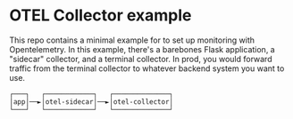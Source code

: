 
# OTEL Collector example

This repo contains a minimal example for to set up monitoring with Opentelemetry. In this example, there's a barebones Flask application, a "sidecar" collector, and a terminal collector. In prod, you would forward traffic from the terminal collector to whatever backend system you want to use.

```
┌───┐   ┌────────────┐   ┌──────────────┐
│app│──►│otel-sidecar│──►│otel-collector│
└───┘   └────────────┘   └──────────────┘
```
